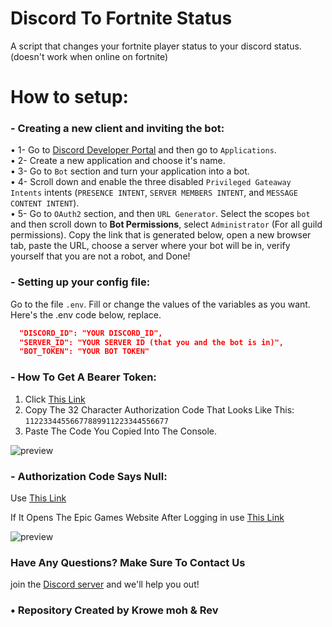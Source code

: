 # Discord To Fortnite Status

A script that changes your fortnite player status to your discord status. (doesn't work when online on fortnite)

# How to setup:

### - Creating a new client and inviting the bot:
• 1- Go to [Discord Developer Portal](https://discord.com/developers) and then go to `Applications`. <br>
• 2- Create a new application and choose it's name. <br>
• 3- Go to `Bot` section and turn your application into a bot. <br>
• 4- Scroll down and enable the three disabled `Privileged Gateaway Intents` intents (`PRESENCE INTENT`, `SERVER MEMBERS INTENT`, and `MESSAGE CONTENT INTENT`).<br>
• 5- Go to `OAuth2` section, and then `URL Generator`. Select the scopes `bot` and then scroll down to **Bot Permissions**, select `Administrator` (For all guild permissions). Copy the link that is generated below, open a new browser tab, paste the URL, choose a server where your bot will be in, verify yourself that you are not a robot, and Done!

### - Setting up your config file:
 Go to the file `.env`. Fill or change the values of the variables as you want. Here's the .env code below, replace.
```json
  "DISCORD_ID": "YOUR DISCORD_ID",
  "SERVER_ID": "YOUR SERVER ID (that you and the bot is in)",
  "BOT_TOKEN": "YOUR BOT TOKEN"
```
### - How To Get A Bearer Token:
1. Click [This Link](https://www.epicgames.com/id/api/redirect?clientId=3446cd72694c4a4485d81b77adbb2141&responseType=code)
2. Copy The 32 Character Authorization Code That Looks Like This: `11223344556677889911223344556677`
3. Paste The Code You Copied Into The Console.


![preview](https://user-images.githubusercontent.com/27891447/188463209-6820a269-445a-43b7-84da-4ba135511e82.png)

### - Authorization Code Says Null:
Use [This Link](http://epicgames.com/id/logout?lang=en-US&redirectUrl=https%3A%2F%2Fwww.epicgames.com%2Fid%2Flogin%3FredirectUrl%3Dhttps%253A%252F%252Fwww.epicgames.com%252Fid%252Fapi%252Fredirect%253FclientId%253D3446cd72694c4a4485d81b77adbb2141%2526responseType%253Dcode)

If It Opens The Epic Games Website After Logging in use [This Link](https://www.epicgames.com/id/api/redirect?clientId=3446cd72694c4a4485d81b77adbb2141&responseType=code)


![preview](https://user-images.githubusercontent.com/27891447/188433808-3118d444-b285-46da-b1bf-e6f4335fabbe.png)


### Have Any Questions?  Make Sure To Contact Us
join the [Discord server](https://discord.gg/dub) and we'll help you out!
 
### • Repository Created by Krowe moh & Rev
